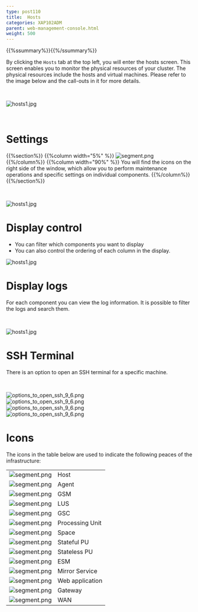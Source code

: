 ```yaml
---
type: post110
title:  Hosts
categories: XAP102ADM
parent: web-management-console.html
weight: 500
---
```


{{%ssummary%}}{{%/ssummary%}}


By clicking the `Hosts` tab at the top left, you will enter the hosts screen. This screen enables you to monitor the physical resources of your cluster. The physical resources include the hosts and virtual machines. Please refer to the image below and the call-outs in it for more details.

<br>

![hosts1.jpg](/attachment_files/web-console/host-view.jpg)

<br>

# Settings

{{%section%}}
{{%column width="5%" %}}
![segment.png](/attachment_files/web-console/icons/setting.png)
{{%/column%}}
{{%column width="90%" %}}
You will find the  icons on the right side of the window, which allow you to perform
maintenance operations and specific settings on individual components.
{{%/column%}}
{{%/section%}}


<br>

![hosts1.jpg](/attachment_files/web-console/host-setting.jpg)


# Display control

- You can filter which components you want to display<br>
- You can also control the ordering of each column in the display.

![hosts1.jpg](/attachment_files/web-console/host-display.jpg)


# Display logs

For each component you can view the log information. It is possible to filter the logs and search them.

<br>

![hosts1.jpg](/attachment_files/web-console/host-view-logging.jpg)

# SSH Terminal

There is an option to open an SSH terminal for a specific machine.

<br>

![options_to_open_ssh_9_6.png](/attachment_files/web-console/ssh1.jpg)
<br>
![options_to_open_ssh_9_6.png](/attachment_files/web-console/ssh2.jpg)
<br>
![options_to_open_ssh_9_6.png](/attachment_files/web-console/ssh3.jpg)
<br>
![options_to_open_ssh_9_6.png](/attachment_files/web-console/ssh4.jpg)




# Icons

The icons in the table below are used to indicate the following peaces of the infrastructure:

|      |     |
|----|-----|
|![segment.png](/attachment_files/web-console/icons/host.png)|Host|
|![segment.png](/attachment_files/web-console/icons/agent.png)|Agent|
|![segment.png](/attachment_files/web-console/icons/manager_gsm.png)|GSM|
|![segment.png](/attachment_files/web-console/icons/search_lus.png)|LUS|
|![segment.png](/attachment_files/web-console/icons/container.png)|GSC|
|![segment.png](/attachment_files/web-console/icons/processor.png)|Processing Unit|
|![segment.png](/attachment_files/web-console/icons/space.png)|Space|
|![segment.png](/attachment_files/web-console/icons/stateful.png)|Stateful PU|
|![segment.png](/attachment_files/web-console/icons/stateless.png)|Stateless PU|
|![segment.png](/attachment_files/web-console/icons/monitor_esm.png)|ESM|
|![segment.png](/attachment_files/web-console/icons/mirror.png)|Mirror Service|
|![segment.png](/attachment_files/web-console/icons/web_app.png)|Web application|
|![segment.png](/attachment_files/web-console/icons/gateway.png)|Gateway|
|![segment.png](/attachment_files/web-console/icons/wan.png)|WAN|


